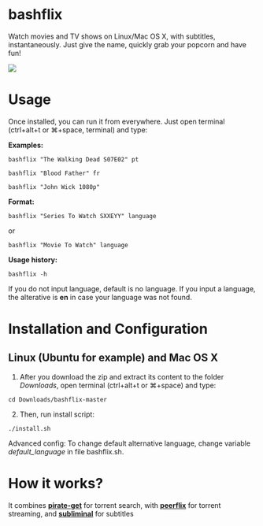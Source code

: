 # bashflix

Watch movies and TV shows on Linux/Mac OS X, with subtitles, instantaneously. Just give the name, quickly grab your popcorn and have fun!

![](http://i.imgur.com/FX4bt1B.gif)

# Usage
Once installed, you can run it from everywhere. Just open terminal (ctrl+alt+t or ⌘+space, terminal) and type:

**Examples:** 
```
bashflix "The Walking Dead S07E02" pt
```
```
bashflix "Blood Father" fr
```
```
bashflix "John Wick 1080p"
```
**Format:** 
```
bashflix "Series To Watch SXXEYY" language
```
or
```
bashflix "Movie To Watch" language
``` 
**Usage history:**
```
bashflix -h
```

If you do not input language, default is no language.
If you input a language, the alterative is **en** in case your language was not found.

# Installation and Configuration

## Linux (Ubuntu for example) and Mac OS X

1. After you download the zip and extract its content to the folder *Downloads*, open terminal (ctrl+alt+t or ⌘+space) and type: 
  
  ``` 
  cd Downloads/bashflix-master
  ``` 

2. Then, run install script:
  
  ```
  ./install.sh
  ```
  
Advanced config: To change default alternative language, change variable *default_language* in file bashflix.sh.

# How it works?

It combines [**pirate-get**](https://github.com/vikstrous/pirate-get) for torrent search, with [**peerflix**](https://github.com/mafintosh/peerflix) for torrent streaming, and [**subliminal**](https://github.com/Diaoul/subliminal) for subtitles
